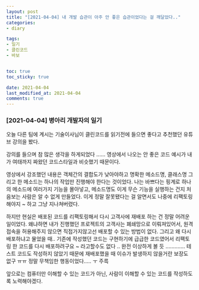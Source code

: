 ```yaml
---
layout: post
title: "[2021-04-04] 내 개발 습관이 아주 안 좋은 습관이었다는 걸 깨달았다.."
categories:
- diary

tags:
- 일기
- 클린코드
- 바보


toc: true
toc_sticky: true

date: 2021-04-04 
last_modified_at: 2021-04-04
comments: true
---
```


### [2021-04-04] 병아리 개발자의 일기


오늘 다른 팀에 계시는 기술이사님이 클린코드를 읽기전에 들으면 좋다고 추천했던 유튜브 강의을 봤다.

강의를 들으며 참 많은 생각을 하게되었다 ...... 영상에서 나오는 안 좋은 코드 예시가 내가 여태까지 짜왔던 코드스타일과 비슷했기 때문이다.



영상에서 강조했던 내용은 객체간의 결합도가 낮아야하고 명확한 메소드명, 클래스명 그리고 한 메소드는 하나의 작업만 진행해야 한다는 것이었다. 나는 바쁘다는 핑계로 하나의 메소드에 여러가지 기능을 몰아넣고, 메소드명도 이게 무슨 기능을 실행하는 건지 처음보는 사람은 알 수 없게 만들었다. 이게 정말 잘못됐다는 걸 알면서도 나중에 리팩토링 해야지 ~ 하고 그냥 지나쳐버렸다.



하지만 현실은 배포된 코드를 리팩토링해서 다시 고객사에 재배포 하는 건 정말 어려운 일이었다. 왜냐하면 내가 진행했던 프로젝트의 고객사는 폐쇄망으로 이뤄져있어서, 원격접속을 허용해주지 않으면 직접가지않고선 배포할 수 있는 방법이 없다. 그리고 왜 다시 배포하냐고 물었을 때.. 기존에 작성했던 코드는 구현하기에 급급한 코드였어서 리팩토링 한 코드를 다시 배포하려구요 ~ 라고할수도 없다 .. 완전 이상하게 볼 듯  ............. 테스트 코드도 작성하지 않았기 때문에 재배포했을 때 이슈가 발생하지 않을거란 보장도 없구 ㅠㅠ 정말 무책임한 행동이었다..... ㅜ 주륵

앞으로는 컴퓨터만 이해할 수 있는 코드가 아닌, 사람이 이해할 수 있는 코드를 작성하도록 노력해야겠다.







